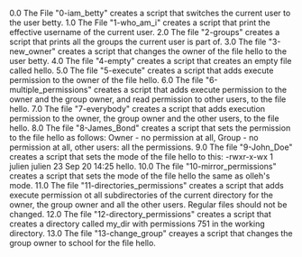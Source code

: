 0.0 The File "0-iam_betty" creates a script that switches the current user to the user betty.
1.0 The File "1-who_am_i" creates a script that print the effective username of the current user.
2.0 The file "2-groups" creates a script that prints all the groups the current user is part of.
3.0 The file "3-new_owner" creates a script that changes the owner of the file hello to the user betty.
4.0 The file "4-empty" creates  a script that creates an empty file called hello.
5.0 The file "5-execute" creates a script that adds execute permission to the owner of the file hello.
6.0 The file "6-multiple_permissions" creates a script that adds execute permission to the owner and the group owner, and read permission to other users, to the file hello.
7.0 The file "7-everybody" creates a script that adds execution permission to the owner, the group owner and the other users, to the file hello.
8.0 The file "8-James_Bond" creates a script that sets the permission to the file hello as follows: Owner - no permission at all, Group - no permission at all, other users: all the permissions.
9.0 The file "9-John_Doe" creates a script that sets the mode of the file hello to this: -rwxr-x-wx 1 julien julien 23 Sep 20 14:25 hello.
10.0 The file "10-mirror_permissions" creates a script that sets the mode of the file hello the same as olleh's mode.
11.0 The file "11-directories_permissions" creates a script that adds execute permission ot all subdirectories of the current directory for the owner, the group owner and all the other users. Regular files should not be changed.
12.0 The file "12-directory_permissions" creates a script that creates a directory called my_dir with permissions 751 in the working directory.
13.0 The file "13-change_group" creayes a script that changes the group owner to school for the file hello. 
